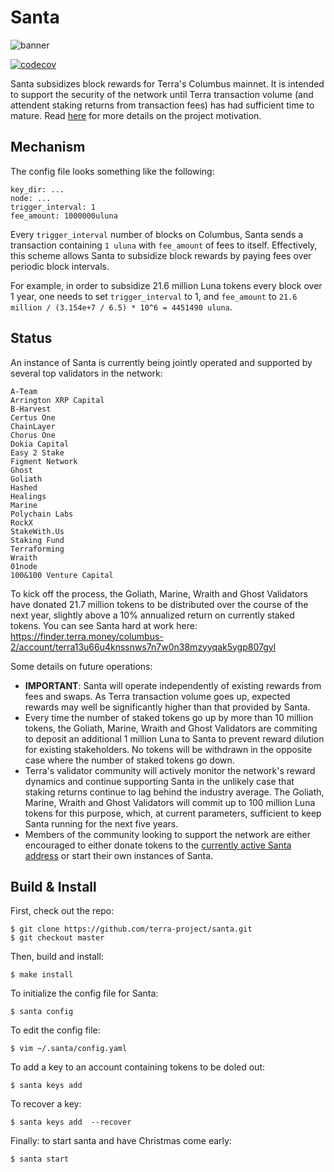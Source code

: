 # Santa 

![banner](./banner.png)

[![codecov](https://codecov.io/gh/terra-project/santa/branch/master/graph/badge.svg)](https://codecov.io/gh/terra-project/santa)

Santa subsidizes block rewards for Terra's Columbus mainnet. It is intended to support the security of the network until Terra transaction volume (and attendent staking returns from transaction fees) has had sufficient time to mature. Read [here](./MOTIVATION.md) for more details on the project motivation. 


## Mechanism

The config file looks something like the following: 
```
key_dir: ...
node: ...
trigger_interval: 1 
fee_amount: 1000000uluna 
```

Every `trigger_interval` number of blocks on Columbus, Santa sends a transaction containing `1 uluna` with `fee_amount` of fees to itself. Effectively, this scheme allows Santa to subsidize block rewards by paying fees over periodic block intervals. 

For example, in order to subsidize 21.6 million Luna tokens every block over 1 year, one needs to set `trigger_interval` to 1, and `fee_amount` to `21.6 million / (3.154e+7 / 6.5) * 10^6 = 4451490 uluna`. 

## Status

An instance of Santa is currently being jointly operated and supported by several top validators in the network:

```
A-Team
Arrington XRP Capital
B-Harvest
Certus One
ChainLayer
Chorus One
Dokia Capital
Easy 2 Stake
Figment Network
Ghost
Goliath
Hashed
Healings
Marine
Polychain Labs
RockX
StakeWith.Us
Staking Fund
Terraforming
Wraith
01node
100&100 Venture Capital
```

To kick off the process, the Goliath, Marine, Wraith and Ghost Validators have donated 21.7 million tokens to be distributed over the course of the next year, slightly above a 10% annualized return on currently staked tokens. You can see Santa hard at work here: https://finder.terra.money/columbus-2/account/terra13u66u4knssnws7n7w0n38mzyyqak5ygp807gyl

Some details on future operations: 
- **IMPORTANT**: Santa will operate independently of existing rewards from fees and swaps. As Terra transaction volume goes up, expected rewards may well be significantly higher than that provided by Santa.  
- Every time the number of staked tokens go up by more than 10 million tokens, the Goliath, Marine, Wraith and Ghost Validators are commiting to deposit an additional 1 million Luna to Santa to prevent reward dilution for existing stakeholders. No tokens will be withdrawn in the opposite case where the number of staked tokens go down. 
- Terra's validator community will actively monitor the network's reward dynamics and continue supporting Santa in the unlikely case that staking returns continue to lag behind the industry average. The Goliath, Marine, Wraith and Ghost Validators will commit up to 100 million Luna tokens for this purpose, which, at current parameters, sufficient to keep Santa running for the next five years. 
- Members of the community looking to support the network are either encouraged to either donate tokens to the [currently active Santa address](https://finder.terra.money/columbus-2/account/terra13u66u4knssnws7n7w0n38mzyyqak5ygp807gyl) or start their own instances of Santa. 

## Build & Install

First, check out the repo: 

```
$ git clone https://github.com/terra-project/santa.git
$ git checkout master
```

Then, build and install: 
```
$ make install
```

To initialize the config file for Santa:
```
$ santa config
```

To edit the config file: 
```
$ vim ~/.santa/config.yaml
```

To add a key to an account containing tokens to be doled out: 
```
$ santa keys add         
```

To recover a key: 
```
$ santa keys add  --recover
```

Finally: to start santa and have Christmas come early: 
```
$ santa start      
```
